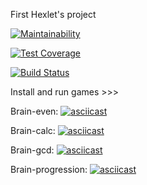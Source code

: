 First Hexlet's project

[![Maintainability](https://api.codeclimate.com/v1/badges/3c2434b2f8269356d1cf/maintainability)](https://codeclimate.com/github/Luckybox59/project-lvl1-s352/maintainability)

[![Test Coverage](https://api.codeclimate.com/v1/badges/3c2434b2f8269356d1cf/test_coverage)](https://codeclimate.com/github/Luckybox59/project-lvl1-s352/test_coverage)

[![Build Status](https://travis-ci.org/Luckybox59/project-lvl1-s352.svg?branch=master)](https://travis-ci.org/Luckybox59/project-lvl1-s352)

Install and run games >>>

Brain-even:
[![asciicast](https://asciinema.org/a/wTFYeTsYwIFdqBau1jDqUN3lW.png)](https://asciinema.org/a/wTFYeTsYwIFdqBau1jDqUN3lW)

Brain-calc:
[![asciicast](https://asciinema.org/a/DguOZKhSa0RX71kzUsgLrDFgn.png)](https://asciinema.org/a/DguOZKhSa0RX71kzUsgLrDFgn)

Brain-gcd:
[![asciicast](https://asciinema.org/a/Lur4DnEVzVQjaZNClcmq9WtYw.png)](https://asciinema.org/a/Lur4DnEVzVQjaZNClcmq9WtYw)

Brain-progression:
[![asciicast](https://asciinema.org/a/rsglxpEEya6XqiVAPrRweC24b.png)](https://asciinema.org/a/rsglxpEEya6XqiVAPrRweC24b)